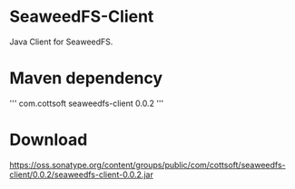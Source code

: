 # SeaweedFS-Client
Java Client for SeaweedFS.

# Maven dependency
'''
<dependency>
  <groupId>com.cottsoft</groupId>
  <artifactId>seaweedfs-client</artifactId>
  <version>0.0.2</version>
</dependency>
'''

# Download
https://oss.sonatype.org/content/groups/public/com/cottsoft/seaweedfs-client/0.0.2/seaweedfs-client-0.0.2.jar